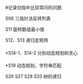 #记录剑指中比较常问的问题

S06 三指针法反转列表

S11 旋转数组最小值

S12、S13 递归走矩阵

####
*S14-1、S14-2 分别动态规划和贪心

####
*S19 动态规划，字符串匹配


S26 S27 S28 S33 树的递归
